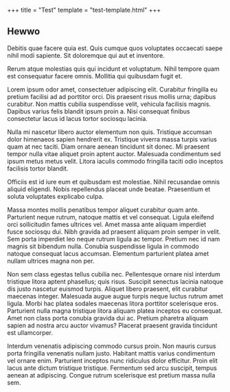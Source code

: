 +++
title = "Test"
template = "test-template.html"
+++

## Hewwo

Debitis quae facere quia est. Quis cumque quos voluptates occaecati saepe nihil modi sapiente. Sit doloremque qui aut et inventore.

Rerum atque molestias quis qui incidunt et voluptatum. Nihil tempore quam est consequatur facere omnis. Mollitia qui quibusdam fugit et.

Lorem ipsum odor amet, consectetuer adipiscing elit. Curabitur fringilla eu pretium facilisi ad ad porttitor orci. Dis praesent risus mollis urna; dapibus curabitur. Non mattis cubilia suspendisse velit, vehicula facilisis magnis. Dapibus varius felis blandit ipsum proin a. Nisi consequat finibus consectetur lacus id lacus tortor sociosqu lacinia.

Nulla mi nascetur libero auctor elementum non quis. Tristique accumsan dolor himenaeos sapien hendrerit ex. Tristique viverra massa turpis varius quam at nec taciti. Diam ornare aenean tincidunt sit donec. Mi praesent tempor nulla vitae aliquet proin aptent auctor. Malesuada condimentum sed ipsum metus metus velit. Litora iaculis commodo fringilla taciti odio inceptos facilisis tortor blandit.

Officiis est id iure eum et quibusdam est molestiae. Nihil recusandae omnis aliquid eligendi. Nobis repellendus placeat unde beatae. Praesentium et soluta voluptates explicabo culpa.

Massa montes mollis penatibus tempor aliquet curabitur quam ante. Parturient neque rutrum, natoque mattis et vel consequat. Ligula eleifend orci sollicitudin fames ultrices vel. Amet massa ante aliquam imperdiet fusce sociosqu dui. Nibh gravida ad praesent aliquam proin semper in velit. Sem porta imperdiet leo neque rutrum ligula ac tempor. Pretium nec id nam magnis sit bibendum nulla. Conubia suspendisse ligula in commodo natoque consequat lacus accumsan. Elementum parturient platea amet nullam ultrices magna non per.

Non sem class egestas tellus cubilia nec. Pellentesque ornare nisl interdum tristique litora aptent phasellus; quis risus. Suscipit senectus lacinia natoque dis justo nascetur euismod turpis. Aliquet libero praesent, elit curabitur maecenas integer. Malesuada augue augue turpis neque luctus rutrum amet ligula. Morbi hac platea sodales maecenas litora porttitor scelerisque eros. Parturient nulla magna tristique litora aliquam platea inceptos eu consequat. Amet non class porta conubia gravida dui ac. Pretium pharetra aliquam sapien ad nostra arcu auctor vivamus? Placerat praesent gravida tincidunt est ullamcorper.

Interdum venenatis adipiscing commodo cursus proin. Non mauris cursus porta fringilla venenatis nullam justo. Habitant mattis varius condimentum vel ornare enim. Parturient inceptos nunc ridiculus dolor efficitur. Proin elit lacus ante dictum tristique tristique. Fermentum sed arcu suscipit, tempus aenean at adipiscing. Congue rutrum scelerisque est pretium massa nulla sem.
